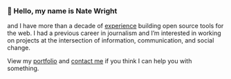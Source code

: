 ### 👋 Hello, my name is Nate Wright

and I have more than a decade of [experience](https://notthisway.com) building open source tools for the web. I had a previous career in journalism and I’m interested in working on projects at the intersection of information, communication, and social change.

View my [portfolio](https://notthisway.com) and [contact me](https://notthisway.com#contact) if you think I can help you with something.

